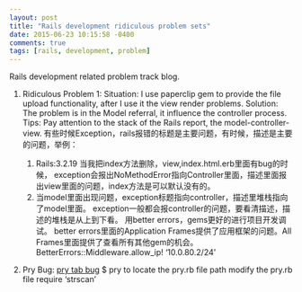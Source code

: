 ```yaml
---
layout: post
title: "Rails development ridiculous problem sets"
date: 2015-06-23 10:15:58 -0400
comments: true
tags: [rails, development, problem]
---
```


Rails development related problem track blog.
<!--more-->
1. Ridiculous Problem 1:
    Situation: I use paperclip gem to provide the file upload functionality, after I use it the view render problems.
    Solution: The problem is in the Model referral, it influence the controller process.
    Tips: Pay attention to the stack of the Rails report, the model-controller-view.
    有些时候Exception，rails报错的标题是主要问题，有时候，描述是主要的问题，举例：
    1. Rails:3.2.19 当我把index方法删除，view,index.html.erb里面有bug的时候，
    exception会报出NoMethodError指向Controller里面，描述里面报出view里面的问题，index方法是可以默认没有的。
    2. 当model里面出现问题，exception标题指向controller，描述里堆栈指向了model里面。
    exception一般都会报controller的问题，要看清描述，描述的堆栈是从上到下看。
    用better errors，gems更好的进行项目开发调试。
    better errors里面的Application Frames提供了应用框架的问题。All Frames里面提供了查看所有其他gem的机会。
    BetterErrors::Middleware.allow_ip! ‘10.0.80.2/24’

2. Pry Bug:
[pry tab bug](https://github.com/pry/pry/issues/1330)
$ pry       to locate the pry.rb file path
modify the pry.rb file require ‘strscan’
